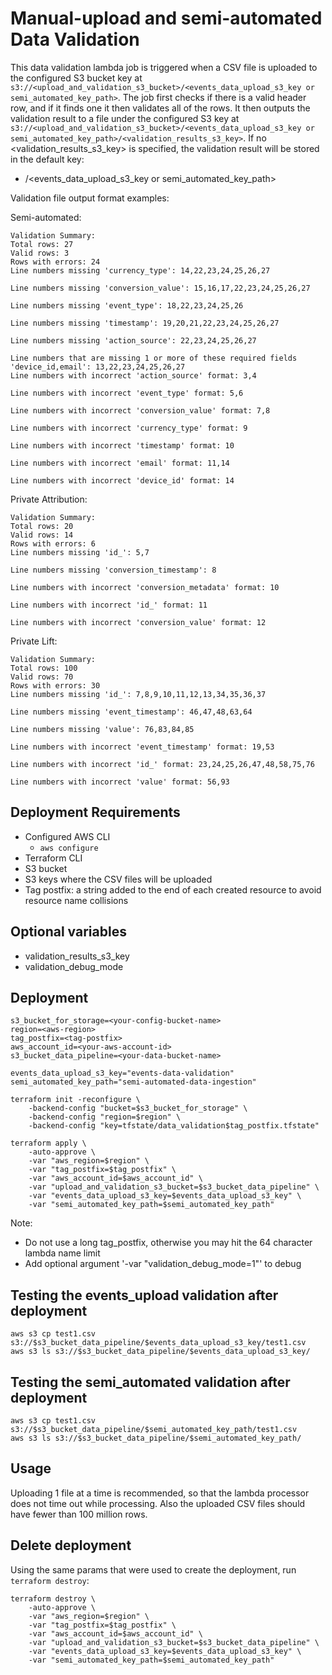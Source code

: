 # Manual-upload and semi-automated Data Validation
This data validation lambda job is triggered when a CSV file is uploaded to the configured S3 bucket key at `s3://<upload_and_validation_s3_bucket>/<events_data_upload_s3_key or semi_automated_key_path>`.
The job first checks if there is a valid header row, and if it finds one it then validates all of the rows.
It then outputs the validation result to a file under the configured S3 key at `s3://<upload_and_validation_s3_bucket>/<events_data_upload_s3_key or semi_automated_key_path>/<validation_results_s3_key>`.
If no <validation_results_s3_key> is specified, the validation result will be stored in the default key:
* /<events_data_upload_s3_key or semi_automated_key_path>

Validation file output format examples:

Semi-automated:
```
Validation Summary:
Total rows: 27
Valid rows: 3
Rows with errors: 24
Line numbers missing 'currency_type': 14,22,23,24,25,26,27

Line numbers missing 'conversion_value': 15,16,17,22,23,24,25,26,27

Line numbers missing 'event_type': 18,22,23,24,25,26

Line numbers missing 'timestamp': 19,20,21,22,23,24,25,26,27

Line numbers missing 'action_source': 22,23,24,25,26,27

Line numbers that are missing 1 or more of these required fields 'device_id,email': 13,22,23,24,25,26,27
Line numbers with incorrect 'action_source' format: 3,4

Line numbers with incorrect 'event_type' format: 5,6

Line numbers with incorrect 'conversion_value' format: 7,8

Line numbers with incorrect 'currency_type' format: 9

Line numbers with incorrect 'timestamp' format: 10

Line numbers with incorrect 'email' format: 11,14

Line numbers with incorrect 'device_id' format: 14
```

Private Attribution:
```
Validation Summary:
Total rows: 20
Valid rows: 14
Rows with errors: 6
Line numbers missing 'id_': 5,7

Line numbers missing 'conversion_timestamp': 8

Line numbers with incorrect 'conversion_metadata' format: 10

Line numbers with incorrect 'id_' format: 11

Line numbers with incorrect 'conversion_value' format: 12
```

Private Lift:
```
Validation Summary:
Total rows: 100
Valid rows: 70
Rows with errors: 30
Line numbers missing 'id_': 7,8,9,10,11,12,13,34,35,36,37

Line numbers missing 'event_timestamp': 46,47,48,63,64

Line numbers missing 'value': 76,83,84,85

Line numbers with incorrect 'event_timestamp' format: 19,53

Line numbers with incorrect 'id_' format: 23,24,25,26,47,48,58,75,76

Line numbers with incorrect 'value' format: 56,93
```

## Deployment Requirements
* Configured AWS CLI
  * `aws configure`
* Terraform CLI
* S3 bucket
* S3 keys where the CSV files will be uploaded
* Tag postfix: a string added to the end of each created resource to avoid resource name collisions

## Optional variables
* validation_results_s3_key
* validation_debug_mode

## Deployment
```
s3_bucket_for_storage=<your-config-bucket-name>
region=<aws-region>
tag_postfix=<tag-postfix>
aws_account_id=<your-aws-account-id>
s3_bucket_data_pipeline=<your-data-bucket-name>

events_data_upload_s3_key="events-data-validation"
semi_automated_key_path="semi-automated-data-ingestion"

terraform init -reconfigure \
    -backend-config "bucket=$s3_bucket_for_storage" \
    -backend-config "region=$region" \
    -backend-config "key=tfstate/data_validation$tag_postfix.tfstate"

terraform apply \
    -auto-approve \
    -var "aws_region=$region" \
    -var "tag_postfix=$tag_postfix" \
    -var "aws_account_id=$aws_account_id" \
    -var "upload_and_validation_s3_bucket=$s3_bucket_data_pipeline" \
    -var "events_data_upload_s3_key=$events_data_upload_s3_key" \
    -var "semi_automated_key_path=$semi_automated_key_path"
```
Note:
* Do not use a long tag_postfix, otherwise you may hit the 64 character lambda name limit
* Add optional argument '-var "validation_debug_mode=1"' to debug

## Testing the events_upload validation after deployment
```
aws s3 cp test1.csv s3://$s3_bucket_data_pipeline/$events_data_upload_s3_key/test1.csv
aws s3 ls s3://$s3_bucket_data_pipeline/$events_data_upload_s3_key/
```

## Testing the semi_automated validation after deployment
```
aws s3 cp test1.csv s3://$s3_bucket_data_pipeline/$semi_automated_key_path/test1.csv
aws s3 ls s3://$s3_bucket_data_pipeline/$semi_automated_key_path/
```

## Usage
Uploading 1 file at a time is recommended, so that the lambda processor does not time out while processing. Also the uploaded CSV files should have fewer than 100 million rows.

## Delete deployment
Using the same params that were used to create the deployment, run `terraform destroy`:
```
terraform destroy \
    -auto-approve \
    -var "aws_region=$region" \
    -var "tag_postfix=$tag_postfix" \
    -var "aws_account_id=$aws_account_id" \
    -var "upload_and_validation_s3_bucket=$s3_bucket_data_pipeline" \
    -var "events_data_upload_s3_key=$events_data_upload_s3_key" \
    -var "semi_automated_key_path=$semi_automated_key_path"
```
